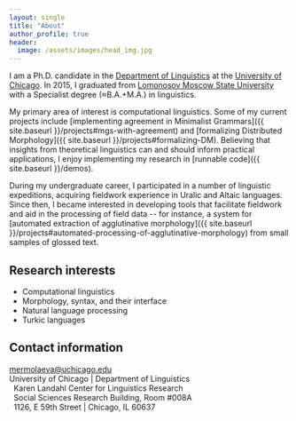 ```yaml
---
layout: single
title: "About"
author_profile: true
header:
  image: /assets/images/head_img.jpg
---
```


I am a Ph.D. candidate in the [Department of Linguistics](http://linguistics.uchicago.edu/) at the [University of Chicago](http://www.uchicago.edu/). In 2015, I graduated from [Lomonosov Moscow State University](http://www.msu.ru/en/) with a Specialist degree (≈B.A.+M.A.) in linguistics.

My primary area of interest is computational linguistics. Some of my current projects include [implementing agreement in Minimalist Grammars]({{ site.baseurl }}/projects#mgs-with-agreement) and [formalizing Distributed Morphology]({{ site.baseurl }}/projects#formalizing-DM). Believing that insights from theoretical linguistics can and should inform practical applications, I enjoy implementing my research in [runnable code]({{ site.baseurl }}/demos).

During my undergraduate career, I participated in a number of linguistic expeditions, acquiring fieldwork experience in Uralic and Altaic languages. Since then, I became interested in developing tools that facilitate fieldwork and aid in the processing of field data -- for instance, a system for [automated extraction of agglutinative morphology]({{ site.baseurl }}/projects#automated-processing-of-agglutinative-morphology) from small samples of glossed text.

## Research interests
* Computational linguistics
* Morphology, syntax, and their interface
* Natural language processing
* Turkic languages

## Contact information
<i class="fa fa-envelope-o fa-fw"></i> [mermolaeva@uchicago.edu](mailto:mermolaeva@uchicago.edu)  
<i class="fa fa-university fa-fw"></i> University of Chicago | Department of Linguistics  
<i class="fa fa-fw">&nbsp;</i> Karen Landahl Center for Linguistics Research  
<i class="fa fa-fw">&nbsp;</i> Social Sciences Research Building, Room #008A  
<i class="fa fa-fw">&nbsp;</i> 1126, E 59th Street | Chicago, IL 60637
